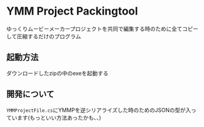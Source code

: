 # YMM Project Packingtool

ゆっくりムービーメーカープロジェクトを共同で編集する時のために全てコピーして圧縮するだけのプログラム

## 起動方法

ダウンロードしたzipの中のexeを起動する

## 開発について

`YMMProjectFile.cs`にYMMPを逆シリアライズした時のためのJSONの型が入っています(もっといい方法あったかも、、)
